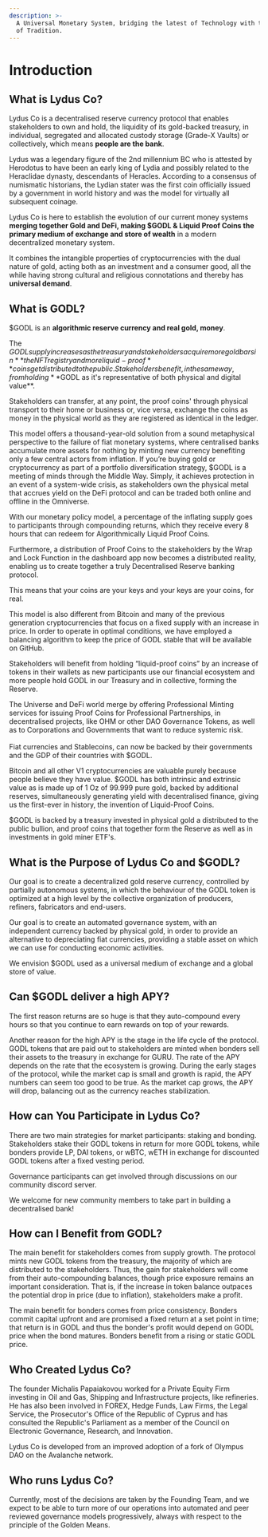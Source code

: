```yaml
---
description: >-
  A Universal Monetary System, bridging the latest of Technology with the oldest
  of Tradition.
---
```


# Introduction

## What is Lydus Co?

Lydus Co is a decentralised reserve currency protocol that enables stakeholders to own and hold, the liquidity of its gold-backed treasury, in individual, segregated and allocated custody storage (Grade-X Vaults) or collectively, which means **people are the bank**.

Lydus was a legendary figure of the 2nd millennium BC who is attested by Herodotus to have been an early king of Lydia and possibly related to the Heraclidae dynasty, descendants of Heracles. According to a consensus of numismatic historians, the Lydian stater was the first coin officially issued by a government in world history and was the model for virtually all subsequent coinage.&#x20;

Lydus Co is here to establish the evolution of our current money systems **merging together Gold and DeFi, making $GODL & Liquid Proof Coins the primary medium of exchange and store of wealth** in a modern decentralized monetary system.&#x20;

It combines the intangible properties of cryptocurrencies with the dual nature of gold, acting both as an investment and a consumer good, all the while having strong cultural and religious connotations and thereby has **universal demand**.

## What is GODL?

$GODL is an **algorithmic reserve currency and real gold, money**.&#x20;

The $GODL supply increases as the treasury and stakeholders acquire more gold bars in **the NFT registry and more liquid-proof** coins get distributed to the public. Stakeholders benefit, in the same way, from holding **$GODL as it's representative of both physical and digital value**.&#x20;

Stakeholders can transfer, at any point, the proof coins' through physical transport to their home or business or, vice versa, exchange the coins as money in the physical world as they are registered as identical in the ledger.&#x20;

This model offers a thousand-year-old solution from a sound metaphysical perspective to the failure of fiat monetary systems, where centralised banks accumulate more assets for nothing by minting new currency benefiting only a few central actors from inflation. If you’re buying gold or cryptocurrency as part of a portfolio diversification strategy, $GODL is a meeting of minds through the Middle Way. Simply, it achieves protection in an event of a system-wide crisis, as stakeholders own the physical metal that accrues yield on the DeFi protocol and can be traded both online and offline in the Omniverse.&#x20;

With our monetary policy model, a percentage of the inflating supply goes to participants through compounding returns, which they receive every 8 hours that can redeem for Algorithmically Liquid Proof Coins.

Furthermore, a distribution of Proof Coins to the stakeholders by the Wrap and Lock Function in the dashboard app now becomes a distributed reality, enabling us to create together a truly Decentralised Reserve banking protocol.&#x20;

This means that your coins are your keys and your keys are your coins, for real.&#x20;

This model is also different from Bitcoin and many of the previous generation cryptocurrencies that focus on a fixed supply with an increase in price. In order to operate in optimal conditions, we have employed a balancing algorithm to keep the price of GODL stable that will be available on GitHub.&#x20;

Stakeholders will benefit from holding “liquid-proof coins” by an increase of tokens in their wallets as new participants use our financial ecosystem and more people hold GODL in our Treasury and in collective, forming the Reserve.&#x20;

The Universe and DeFi world merge by offering Professional Minting services for issuing Proof Coins for Professional Partnerships, in decentralised projects, like OHM or other DAO Governance Tokens, as well as to Corporations and Governments that want to reduce systemic risk. \
\
Fiat currencies and Stablecoins, can now be backed by their governments and the GDP of their countries with $GODL.

Bitcoin and all other V1 cryptocurrencies are valuable purely because people believe they have value. $GODL has both intrinsic and extrinsic value as is made up of 1 Oz of 99.999 pure gold,  backed by additional reserves, simultaneously generating yield with decentralised finance, giving us the first-ever in history, the invention of Liquid-Proof Coins.&#x20;

$GODL is backed by a treasury invested in physical gold a distributed to the public bullion, and proof coins that together form the Reserve as well as in investments in gold miner ETF's.&#x20;



## What is the Purpose of Lydus Co and $GODL?

Our goal is to create a decentralized gold reserve currency, controlled by partially autonomous systems, in which the behaviour of the GODL token is optimized at a high level by the collective organization of producers, refiners, fabricators and end-users.

Our goal is to create an automated governance system, with an independent currency backed by physical gold, in order to provide an alternative to depreciating fiat currencies, providing a stable asset on which we can use for conducting economic activities.&#x20;

We envision $GODL used as a universal medium of exchange and a global store of value.

## Can $GODL deliver a high APY?

The first reason returns are so huge is that they auto-compound every hours so that you continue to earn rewards on top of your rewards.

Another reason for the high APY is the stage in the life cycle of the protocol. GODL tokens that are paid out to stakeholders are minted when bonders sell their assets to the treasury in exchange for GURU. The rate of the APY depends on the rate that the ecosystem is growing. During the early stages of the protocol, while the market cap is small and growth is rapid, the APY numbers can seem too good to be true. As the market cap grows, the APY will drop, balancing out as the currency reaches stabilization.

## **How can You Participate in Lydus Co?**

There are two main strategies for market participants: staking and bonding. Stakeholders stake their GODL tokens in return for more GODL tokens, while bonders provide LP, DAI tokens, or wBTC, wETH in exchange for discounted GODL tokens after a fixed vesting period.

Governance participants can get involved through discussions on our community discord server.&#x20;

We welcome for new community members to take part in building a decentralised bank!

## How can I Benefit from GODL?

The main benefit for stakeholders comes from supply growth. The protocol mints new GODL tokens from the treasury, the majority of which are distributed to the stakeholders. Thus, the gain for stakeholders will come from their auto-compounding balances, though price exposure remains an important consideration. That is, if the increase in token balance outpaces the potential drop in price (due to inflation), stakeholders make a profit.

The main benefit for bonders comes from price consistency. Bonders commit capital upfront and are promised a fixed return at a set point in time; that return is in GODL and thus the bonder's profit would depend on GODL price when the bond matures. Bonders benefit from a rising or static GODL price.

## Who Created Lydus Co?

The founder Michalis Papaiakovou worked for a Private Equity Firm investing in Oil and Gas, Shipping and Infrastructure projects, like refineries. He has also been involved in FOREX, Hedge Funds, Law Firms, the Legal Service, the Prosecutor's Office of the Republic of Cyprus and has consulted the Republic's Parliament as a member of the Council on Electronic Governance, Research, and Innovation. &#x20;

Lydus Co is developed from an improved adoption of a fork of Olympus DAO on the Avalanche network.&#x20;

## Who runs Lydus Co?

Currently, most of the decisions are taken by the Founding Team, and we expect to be able to turn more of our operations into automated and peer reviewed governance models progressively, always with respect to the principle of the Golden Means.
